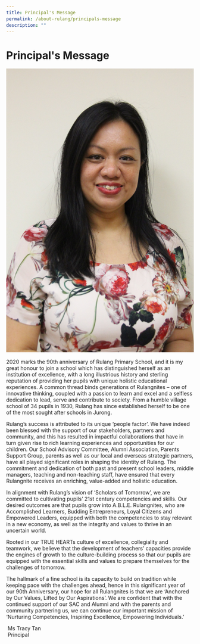 ```yaml
---
title: Principal's Message
permalink: /about-rulang/principals-message
description: ""
---
```

# Principal's Message

![](/images/IMG_2265New.jpg)

2020 marks the 90th anniversary of Rulang Primary School, and it is my great honour to join a school which has distinguished herself as an institution of excellence, with a long illustrious history and sterling reputation of providing her pupils with unique holistic educational experiences. A common thread binds generations of Rulangnites – one of innovative thinking, coupled with a passion to learn and excel and a selfless dedication to lead, serve and contribute to society. From a humble village school of 34 pupils in 1930, Rulang has since established herself to be one of the most sought after schools in Jurong.  
  
Rulang’s success is attributed to its unique ‘people factor’. We have indeed been blessed with the support of our stakeholders, partners and community, and this has resulted in impactful collaborations that have in turn given rise to rich learning experiences and opportunities for our children. Our School Advisory Committee, Alumni Association, Parents Support Group, parents as well as our local and overseas strategic partners, have all played significant roles in shaping the identity of Rulang. The commitment and dedication of both past and present school leaders, middle managers, teaching and non-teaching staff, have ensured that every Rulangnite receives an enriching, value-added and holistic education.    
  
In alignment with Rulang’s vision of ‘Scholars of Tomorrow’, we are committed to cultivating pupils’ 21st century competencies and skills. Our desired outcomes are that pupils grow into A.B.L.E. Rulangnites, who are Accomplished Learners, Budding Entrepreneurs, Loyal Citizens and Empowered Leaders, equipped with both the competencies to stay relevant in a new economy, as well as the integrity and values to thrive in an uncertain world.    
  
Rooted in our TRUE HEARTs culture of excellence, collegiality and teamwork, we believe that the development of teachers’ capacities provide the engines of growth to the culture-building process so that our pupils are equipped with the essential skills and values to prepare themselves for the challenges of tomorrow.  
  
The hallmark of a fine school is its capacity to build on tradition while keeping pace with the challenges ahead, hence in this significant year of our 90th Anniversary, our hope for all Rulangnites is that we are ‘Anchored by Our Values, Lifted by Our Aspirations’. We are confident that with the continued support of our SAC and Alumni and with the parents and community partnering us, we can continue our important mission of ‘Nurturing Competencies, Inspiring Excellence, Empowering Individuals.’    
  
  
 Ms Tracy Tan  
 Principal